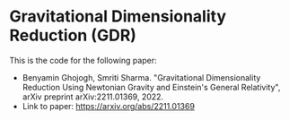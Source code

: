 # Gravitational Dimensionality Reduction (GDR)

This is the code for the following paper:
- Benyamin Ghojogh, Smriti Sharma. "Gravitational Dimensionality Reduction Using Newtonian Gravity and Einstein's General Relativity", arXiv preprint arXiv:2211.01369, 2022.
- Link to paper: https://arxiv.org/abs/2211.01369
